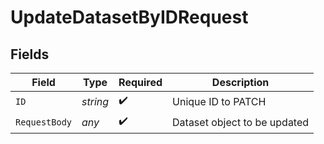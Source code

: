 # UpdateDatasetByIDRequest


## Fields

| Field                        | Type                         | Required                     | Description                  |
| ---------------------------- | ---------------------------- | ---------------------------- | ---------------------------- |
| `ID`                         | *string*                     | :heavy_check_mark:           | Unique ID to PATCH           |
| `RequestBody`                | *any*                        | :heavy_check_mark:           | Dataset object to be updated |